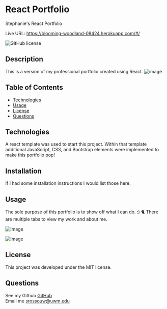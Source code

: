 # React Portfolio
Stephanie's React Portfolio

Live URL: https://blooming-woodland-08424.herokuapp.com/#/

 ![GitHub license](https://img.shields.io/badge/license-MIT-blue.svg)

##  Description
This is a version of my professional portfolio created using React. 
![image](https://user-images.githubusercontent.com/105831699/197681191-e2bd41f5-7f94-4b0d-97e9-76201c10e64a.png)

##  Table of Contents
* [Technologies](#technologies)
* [Usage](#usage)
* [License](#license)
* [Questions](#questions)
  
## Technologies
A react template was used to start this project. Within that template additional JavaScript, CSS, and Bootstrap elements were implemented to make this portfolio pop!


## Installation
If I had some installation instructions I would list those here. 

## Usage
The sole purpose of this portfolio is to show off what I can do. :) 🐈
There are multiple tabs to view my work and about me.

![image](https://user-images.githubusercontent.com/105831699/197681387-e1b3aecf-a65e-4ac4-a669-3e6ced9808ef.png)


![image](https://user-images.githubusercontent.com/105831699/197681459-6feec81d-e7ce-4512-a225-cc619341573c.png)





## License
This project was developed under the MIT license.



## Questions  
See my Github [GitHub](https://github.com/strossouw)  
Email me  <srossouw@uwm.edu>
